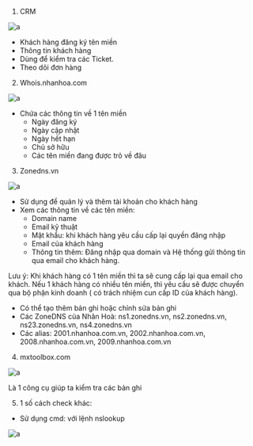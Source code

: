 1. CRM 

![a](https://f5-zpcloud.zdn.vn/346079693966706064/076e1ee8af32656c3c23.jpg)

- Khách hàng đăng ký tên miền
- Thông tin khách hàng
- Dùng để kiểm tra các Ticket.
- Theo dõi đơn hàng

2. Whois.nhanhoa.com

![a](https://f4-zpcloud.zdn.vn/4843207078829260921/0a16a5c70d1dc7439e0c.jpg)

- Chứa các thông tin về 1 tên miền
  - Ngày đăng ký
  - Ngày cập nhật
  - Ngày hết hạn
  - Chủ sở hữu 
  - Các tên miền đang được trỏ về đâu

3. Zonedns.vn

![a](https://f5-zpcloud.zdn.vn/2106154124144684986/55324d0d94d75e8907c6.jpg)

- Sử dụng để quản lý và thêm tài khoản cho khách hàng
- Xem các thông tin về các tên miền:
  - Domain name
  - Email kỹ thuật
  - Mật khẩu: khi khách hàng yêu cầu cấp lại quyền đăng nhập
  - Email của khách hàng
  - Thông tin thêm: Đăng nhập qua domain và Hệ thống gửi thông tin qua email cho khách hàng.

Lưu ý: Khi khách hàng có 1 tên miền thì ta sẽ cung cấp lại qua email cho khách. Nếu 1 khách hàng có nhiều tên miền, thì yêu cầu sẽ được chuyển qua bộ phận kinh doanh ( có trách nhiệm cun cấp ID của khách hàng).

- Có thể tạo thêm bản ghi hoặc chỉnh sửa bản ghi
- Các ZoneDNS của Nhân Hoà: ns1.zonedns.vn, ns2.zonedns.vn, ns23.zonedns.vn, ns4.zonedns.vn
- Các alias: 2001.nhanhoa.com.vn, 2002.nhanhoa.com.vn, 2008.nhanhoa.com.vn, 2009.nhanhoa.com.vn

4. mxtoolbox.com

![a](blob:https://chat.zalo.me/db652b68-fc86-4381-9936-7898e155821e)

Là 1 công cụ giúp ta kiểm tra các bản ghi 

5. 1 số cách check khác: 
- Sử dụng cmd: với lệnh nslookup 

![a](https://f4-zpcloud.zdn.vn/4394704829470370132/c00378a49f7e55200c6f.jpg)
